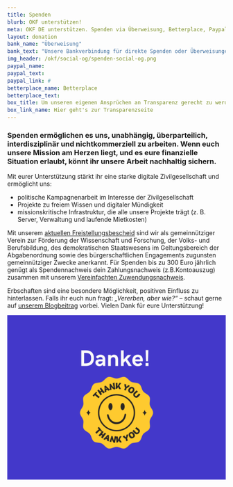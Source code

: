 ```yaml
---
title: Spenden
blurb: OKF unterstützen!
meta: OKF DE unterstützen. Spenden via Überweisung, Betterplace, Paypal
layout: donation
bank_name: "Überweisung"
bank_text: "Unsere Bankverbindung für direkte Spenden oder Überweisungen und Daueraufträge ist:"
img_header: /okf/social-og/spenden-social-og.png
paypal_name:
paypal_text:
paypal_link: #
betterplace_name: Betterplace
betterplace_text:
box_title: Um unseren eigenen Ansprüchen an Transparenz gerecht zu werden, haben wir die wichtigsten Transparenzinfos zusammengetragen
box_link_name: Hier geht's zur Transparenzseite
---
```


### Spenden ermöglichen es uns, unabhängig, überparteilich, interdisziplinär und nichtkommerziell zu arbeiten. Wenn euch unsere Mission am Herzen liegt, und es eure finanzielle Situation erlaubt, könnt ihr unsere Arbeit nachhaltig sichern.

Mit eurer Unterstützung stärkt ihr eine starke digitale Zivilgesellschaft und ermöglicht uns:

*	politische Kampagnenarbeit im Interesse der Zivilgesellschaft
*	Projekte zu freiem Wissen und digitaler Mündigkeit
*	missionskritische Infrastruktur, die alle unsere Projekte trägt (z. B. Server, Verwaltung und laufende Mietkosten)

Mit unserem [aktuellen Freistellungsbescheid](/files/documents/2023_Freistellungsbescheid_fuer2022.pdf) sind wir als gemeinnütziger Verein zur Förderung der Wissenschaft und Forschung, der Volks- und Berufsbildung, des demokratischen Staatswesens im Geltungsbereich der Abgabenordnung sowie des bürgerschaftlichen Engagements zugunsten gemeinnütziger Zwecke anerkannt. Für Spenden bis zu 300 Euro jährlich genügt als Spendennachweis dein Zahlungsnachweis (z.B.Kontoauszug) zusammen mit unserem [Vereinfachten Zuwendungsnachweis](/files/documents/2023_OKF_Zuwendungen_vereinfachteZuwendungsbest.pdf).

Erbschaften sind eine besondere Möglichkeit, positiven Einfluss zu hinterlassen. Falls ihr euch nun fragt: *„Vererben, aber wie?“* – schaut gerne auf [unserem Blogbeitrag](https://okfn.de/blog/2024/09/spenden-und-erbschaften-f%C3%BCr-die-okf/) vorbei. Vielen Dank für eure Unterstützung!

![Danke!](/files/images/Spenden_danke.png) 
